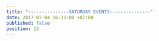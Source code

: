 ```yaml
---
title: "---------------SATURDAY EVENTS---------------"
date: 2017-07-04 16:33:00 +07:00
published: false
position: 13
---
```



